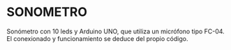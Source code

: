 # SONOMETRO
Sonómetro con 10 leds y Arduino UNO, que utiliza un micrófono tipo FC-04.
El conexionado y funcionamiento se deduce del propio código.
